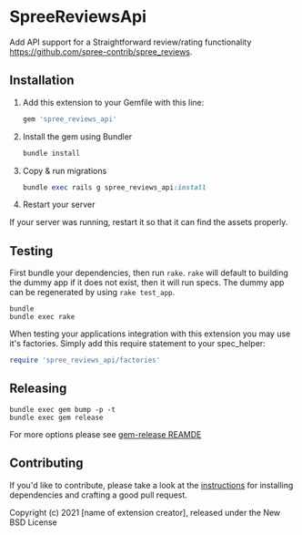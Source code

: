 # SpreeReviewsApi

Add API support for a Straightforward review/rating functionality https://github.com/spree-contrib/spree_reviews.


## Installation

1. Add this extension to your Gemfile with this line:

    ```ruby
    gem 'spree_reviews_api'
    ```

2. Install the gem using Bundler

    ```ruby
    bundle install
    ```

3. Copy & run migrations

    ```ruby
    bundle exec rails g spree_reviews_api:install
    ```

4. Restart your server

  If your server was running, restart it so that it can find the assets properly.

## Testing

First bundle your dependencies, then run `rake`. `rake` will default to building the dummy app if it does not exist, then it will run specs. The dummy app can be regenerated by using `rake test_app`.

```shell
bundle
bundle exec rake
```

When testing your applications integration with this extension you may use it's factories.
Simply add this require statement to your spec_helper:

```ruby
require 'spree_reviews_api/factories'
```

## Releasing

```shell
bundle exec gem bump -p -t
bundle exec gem release
```

For more options please see [gem-release REAMDE](https://github.com/svenfuchs/gem-release)

## Contributing

If you'd like to contribute, please take a look at the
[instructions](CONTRIBUTING.md) for installing dependencies and crafting a good
pull request.

Copyright (c) 2021 [name of extension creator], released under the New BSD License

